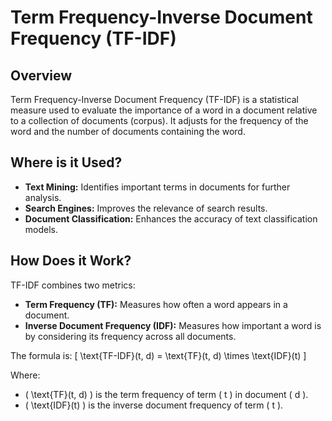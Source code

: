 # Term Frequency-Inverse Document Frequency (TF-IDF)

## Overview

Term Frequency-Inverse Document Frequency (TF-IDF) is a statistical measure used to evaluate the importance of a word in a document relative to a collection of documents (corpus). It adjusts for the frequency of the word and the number of documents containing the word.

## Where is it Used?

- **Text Mining:** Identifies important terms in documents for further analysis.
- **Search Engines:** Improves the relevance of search results.
- **Document Classification:** Enhances the accuracy of text classification models.

## How Does it Work?

TF-IDF combines two metrics:
- **Term Frequency (TF):** Measures how often a word appears in a document.
- **Inverse Document Frequency (IDF):** Measures how important a word is by considering its frequency across all documents.

The formula is:
\[ \text{TF-IDF}(t, d) = \text{TF}(t, d) \times \text{IDF}(t) \]

Where:
- \( \text{TF}(t, d) \) is the term frequency of term \( t \) in document \( d \).
- \( \text{IDF}(t) \) is the inverse document frequency of term \( t \).
